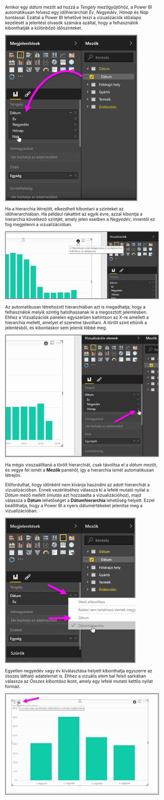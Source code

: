 Amikor egy *dátum* mezőt ad hozzá a *Tengely* mezőgyűjtőhöz, a Power BI automatikusan felvesz egy időhierarchiát *Év*, *Negyedév*, *Hónap* és *Nap* bontással. Ezáltal a Power BI lehetővé teszi a vizualizációk időalapú kezelését a jelentést olvasók számára azáltal, hogy a felhasználók kibonthatják a különböző időszinteket.

![](media/3-11g-visual-hierarchies-drilling/3-11g_1.png)

Ha a hierarchia létrejött, elkezdheti kibontani a szinteket az időhierarchiában. Ha például rákattint az egyik évre, azzal kibontja a hierarchia következő szintjét, amely jelen esetben a *Negyedév*, innentől ez fog megjelenni a vizualizációban.

![](media/3-11g-visual-hierarchies-drilling/3-11g_2.png)

Az automatikusan létrehozott hierarchiában azt is megadhatja, hogy a felhasználok melyik szintig hatolhassanak le a megosztott jelentésben. Ehhez a Vizualizációk panelen egyszerűen kattintson az X-re amellett a hierarchia mellett, amelyet el szeretne távolítani. A törölt szint eltűnik a jelentésből, és kibontáskor sem jelenik többé meg.

![](media/3-11g-visual-hierarchies-drilling/3-11g_3.png)

Ha mégis visszaállítaná a törölt hierarchiát, csak távolítsa el a *dátum* mezőt, és vegye fel ismét a **Mezők** panelről, így a hierarchia ismét automatikusan létrejön.

Előfordulhat, hogy időnként nem kívánja használni az adott hierarchiát a vizualizációban. Ennek vezérléséhez válassza ki a lefelé mutató nyilat a *Dátum* mező mellett (miután azt hozzáadta a vizualizációhoz), majd válassza a **Dátum** lehetőséget a **Dátumhierarchia** lehetőség helyett. Ezzel beállíthatja, hogy a Power BI a nyers dátumértékeket jelenítse meg a vizualizációban.

![](media/3-11g-visual-hierarchies-drilling/3-11g_4.png)

Egyetlen negyedév vagy év kiválasztása helyett kibonthatja egyszerre az összes látható adatelemet is. Ehhez a vizuális elem bal felső sarkában válassza az *Összes kibontása* ikont, amely egy lefelé mutató kettős nyilat formáz.

![](media/3-11g-visual-hierarchies-drilling/3-11g_5.png)


